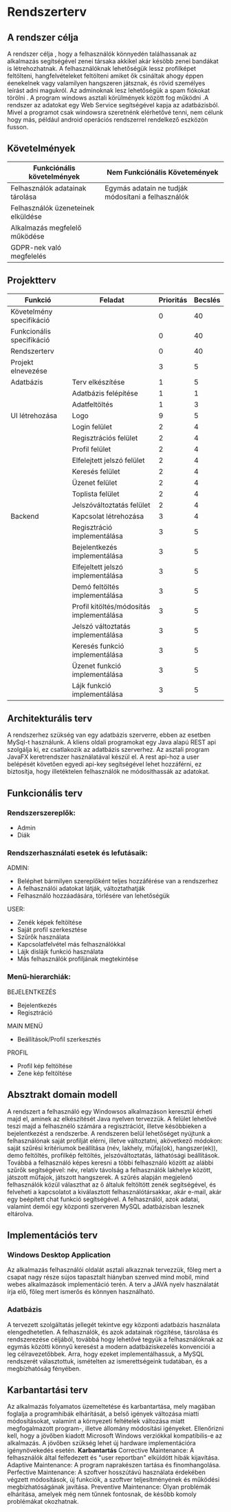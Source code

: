 # Rendszerterv

## A rendszer célja
A rendszer célja , hogy a felhasználók könnyedén találhassanak az alkalmazás segítségével zenei társaka akkikel akár késöbb zenei bandákat is létrehozhatnak. A felhasználóknak lehetőségük lessz profilképet feltölteni, hangfelvételeket feltölteni amiket ők csináltak ahogy éppen éenekelnek vagy valamilyen hangszeren játsznak, és rövid személyes leírást adni magukról. Az adminoknak lesz lehetőségük a spam fiókokat törölni . A program windows asztali körülmények között fog működni .A rendszer az adatokat egy Web Service segítségével kapja az adatbázisból. Mivel a programot csak windowsra szeretnénk elérhetővé tenni, nem célunk hogy más, például android operációs rendszerrel rendelkező eszközön fusson.

## Követelmények
|   Funkciónális követelmények   | Nem Funkciónális Követemények | 
|--------------------------------|-------------------------------|
|Felhasználók adatainak tárolása|Egymás adatain ne tudják módosítani a felhasználók|
|Felhasználók üzeneteinek elküldése||
|Alkalmazás megfelelő működése||
|GDPR-nek való megfelelés||

## Projektterv
|   Funkció   | Feladat |  Prioritás   |  Becslés  |
|-----------|----|--------|----------|
|Követelmény specifikáció||0|40|
|Funkcionális specifikáció||0|40|
|Rendszerterv||0|40|
|Projekt elnevezése||3|5|
|Adatbázis|Terv elkészítése|1|5|
||Adatbázis felépítése|1|1|
||Adatfeltöltés|1|3|
|UI létrehozása|Logo|9|5|
||Login felület|2|4|
||Regisztrációs felület|2|4|
||Profil felület|2|4|
||Elfelejtett jelszó felület|2|4|
||Keresés felület|2|4|
||Üzenet felület|2|4|
||Toplista felület|2|4|
||Jelszóváltoztatás felület|2|4|
|Backend|Kapcsolat létrehozása|3|4|
||Regisztráció implementálása|3|5|
||Bejelentkezés implementálása|3|5|
||Elfejeltett jelszó implementálása|3|5|
||Demó feltöltés implementálása|3|5|
||Profil kitöltés/módosítás implementálása|3|5|
||Jelszó változtatás implementálása|3|5|
||Keresés funkció implementálása|3|5|
||Üzenet funkció implementálása|3|5|
||Lájk funkció implementálása|3|5|

## Architekturális terv
A rendszerhez szükség van egy adatbázis szerverre, ebben az esetben MySql-t használunk. A kliens oldali programokat egy Java alapú REST api szolgálja ki, ez csatlakozik az adatbázis szerverhez. Az asztali program JavaFX keretrendszer használatával készül el. A rest api-hoz a user belépését követően egyedi api-key segítségével lehet hozzáférni, ez biztosítja, hogy illetéktelen felhasználók ne módosíthassák az adatokat.

## Funkcionális terv
### Rendszerszereplők:
- Admin
- Diák

### Rendszerhasználati esetek és lefutásaik:

ADMIN: 
- Beléphet bármilyen szereplőként teljes hozzáférése van a rendszerhez
- A felhasználói adatokat látják, változtathatják
- Felhasználó hozzáadására, törlésére van lehetőségük

USER:
- Zenék képek feltöltése 
- Saját profil szerkesztése 
- Szűrők használata 
- Kapcsolatfelvétel más felhasználókkal
- Lájk dislájk funkció használata 
- Más felhasználók profiljának megtekintése 

### Menü-hierarchiák:

BEJELENTKEZÉS
- Bejelentkezés
- Regisztráció

MAIN MENÜ
- Beállítások/Profil szerkesztés 

PROFIL
- Profil kép feltöltése
- Zene kép feltöltése

## Absztrakt domain modell
A rendszert a felhasználó egy Windowsos alkalmazáson keresztül érheti majd el, aminek az elkészítését Java nyelven tervezzük. A felület lehetővé teszi majd a felhasznéló számára a regisztrációt, illetve késöbbieken a bejelentkezést a rendszerbe. A rendszeren belül lehetőséget nyújtunk a felhasználónak saját profilját elérni, illetve változtatni, akövetkező módokon: saját szűrési kritériumok beállítása (név, lakhely, műfaj(ok), hangszer(ek)), demo feltöltés, profilkép feltöltés, jelszóváltoztatás, láthatósági beállítások. Továbbá a felhasználó képes keresni a többi felhasználó között az alábbi szűrők segítségével: név, relatív távolság a felhasználók lakhelye között, játszott műfajok, játszott hangszerek. A szűrés alapján megjelenő felhasználók közül választhat az ő általuk feltöltött zenék segítségével, és felveheti a kapcsolatot a kiválasztott felhasználótársakkar, akár e-mail, akár egy beépített chat funkció segítségével. A felhasználól, azok adatai, valamint demói egy központi szerveren MySQL adatbázisban lesznek eltárolva.

## Implementációs terv
### Windows Desktop Application
Az alkalmazás felhasználói oldalát asztali alkazznak tervezzük, főleg mert a csapat nagy része sújos tapasztalt hiányban szenved mind mobil, mind webes alkalmazások implementáció terén. A terv a JAVA nyelv használatát írja elő, főleg mert ismerős és könnyen használható.
### Adatbázis
A tervezett szolgáltatás jellegét tekintve egy központi adatbázis használata elengedhetetlen. A felhasználók, és azok adatainak rögzítése, tásrolása és rendszerezése céljából, továbbá hogy lehetővé tegyük a felhasználóknak az egymás közötti könnyű keresést a modern adatbáziskezelés konvenciói a leg célravezetőbbek. Arra, hogy ezeket implementálhassuk, a MySQL rendszerét választottuk, ismételten az ismerettségeink tudatában, és a megbízhatóság fényében.

## Karbantartási terv
Az alkalmazás folyamatos üzemeltetése és karbantartása, mely magában foglalja a programhibák elhárítását, a belső igények változása miatti módosításokat, valamint a környezeti feltételek változása miatt megfogalmazott program-, illetve állomány módosítási igényeket. Ellenőrizni kell, hogy a jövőben kiadott Microsoft Windows verziókkal kompatibilis-e az alkalmazás. A jövőben szükség lehet új hardware implementációra igénynövekedés esetén.
**Karbantartás**
Corrective Maintenance: A felhasználók által felfedezett és "user reportban" elküldött hibák kijavítása.
Adaptive Maintenance: A program naprakészen tartása és finomhangolása.
Perfective Maintenance: A szoftver hosszútávú használata érdekében végzett módosítások, új funkciók, a szoftver teljesítményének és működési megbízhatóságának javítása.
Preventive Maintenance: Olyan problémák elhárítása, amelyek még nem tűnnek fontosnak, de később komoly problémákat okozhatnak.
